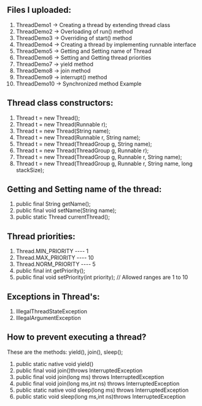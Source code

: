 Files I uploaded:
--------
1) ThreadDemo1 -> Creating a thread by extending thread class
2) ThreadDemo2 -> Overloading of run() method
3) ThreadDemo3 -> Overriding of start() method
4) ThreadDemo4 -> Creating a thread by implementing runnable interface
5) ThreadDemo5 -> Getting and Setting name of Thread
6) ThreadDemo6 -> Setting and Getting thread priorities
7) ThreadDemo7 -> yield method
8) ThreadDemo8 -> join method
9) ThreadDemo9 -> interrupt() method
10) ThreadDemo10 -> Synchronized method Example

Thread class constructors:
-------------------------
1) Thread t = new Thread();
2) Thread t = new Thread(Runnable r);
3) Thread t = new Thread(String name);
4) Thread t = new Thread(Runnable r, String name);
5) Thread t = new Thread(ThreadGroup g, String name);
6) Thread t = new Thread(ThreadGroup g, Runnable r);
7) Thread t = new Thread(ThreadGroup g, Runnable r, String name);
8) Thread t = new Thread(ThreadGroup g, Runnable r, String name, long stackSize);

Getting and Setting name of the thread:
------------------
1) public final String getName();
2) public final void setName(String name);
3) public static Thread currentThread();

Thread priorities:
-----
1) Thread.MIN_PRIORITY ---- 1
2) Thread.MAX_PRIORITY ---- 10
3) Thread.NORM_PRIORITY ---- 5
4) public final int getPriority();
5) public final void setPriority(int priority); // Allowed ranges are 1 to 10

Exceptions in Thread's:
-----
1) IllegalThreadStateException 
2) IllegalArgumentException

How to prevent executing a thread?
-----
These are the methods: yield(), join(), sleep();
1) public static native void yield()
2) public final void join()throws InterruptedException
3) public final void join(long ms) throws InterruptedException
4) public final void join(long ms,int ns) throws InterruptedException
5) public static native void sleep(long ms) throws InterruptedException
6) public static void sleep(long ms,int ns)throws InterruptedException
